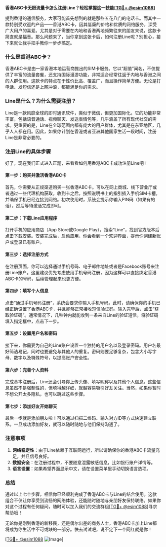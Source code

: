 **香港ABC卡无限流量卡怎么注册Line？轻松掌握这一技能[[TG💪+ @esim1088](https://t.me/s/esim1088)]**

提到香港的通信服务，大家可能首先想到的就是那些五花八门的电话卡。而其中一款特别受欢迎的产品——香港ABC卡，因其低廉的价格和优质的网络服务，深受广大用户的喜爱。尤其是对于需要在内地和香港两地频繁往来的朋友来说，这款卡简直就是福音。那么问题来了，当你拿到这张卡后，如何注册Line呢？别担心，接下来就让我手把手教你一步步搞定。

### 什么是香港ABC卡？

香港ABC卡是由一家香港本地运营商推出的SIM卡服务。它以“超值”闻名，不仅提供了丰富的流量套餐，还支持国际漫游功能，非常适合经常往返于内地与香港之间的人群使用。这款卡的特点在于性价比高、覆盖广，而且操作简单方便。无论是打电话、发短信还是上网冲浪，都能满足你的需求。

### Line是什么？为什么需要注册？

Line是一款风靡全球的即时通讯软件，类似于微信，但更加国际化。它的功能非常丰富，包括语音通话、视频聊天、发送表情包等，几乎涵盖了所有现代社交的需求。更重要的是，Line在全球范围内都有庞大的用户群体，尤其是在东亚地区，几乎人人都在用。因此，如果你计划在香港或者亚洲其他国家生活一段时间，注册Line是非常必要的。

### 注册Line的具体步骤

好了，现在我们正式进入正题，来看看如何用香港ABC卡成功注册Line吧！

#### 第一步：购买并激活香港ABC卡
首先，你需要从正规渠道购买一张香港ABC卡。可以在网上商城、线下营业厅或者通过一些代理机构获取。收到卡之后，按照说明书上的指引插入手机SIM卡槽，并确保手机已经连接到网络。初次使用时，系统会提示你输入PIN码（如果有的话），然后等待激活完成即可。

#### 第二步：下载Line应用程序
打开手机的应用商店（App Store或Google Play），搜索“Line”，找到官方版本后点击下载安装。安装完成后，启动应用，你会看到一个欢迎界面，提示你创建新账户或登录已有账户。

#### 第三步：选择注册方式
在注册页面，你可以选择通过手机号码、电子邮件地址或者是Facebook账号来注册Line账户。这里建议优先考虑使用手机号码注册，因为这样可以直接绑定香港ABC卡的号码，后续管理起来也更方便。

#### 第四步：填写个人信息
点击“通过手机号码注册”，系统会要求你输入手机号码。此时，请确保你的手机已经正确设置了香港ABC卡，并且能够正常接收短信验证码。输入完毕后，点击“获取验证码”。通常情况下，几秒钟内就能收到一条来自Line的验证短信。将验证码填入指定框中，点击下一步。

#### 第五步：设置用户名和密码
接下来，你需要为自己的Line账户设置一个独特的用户名以及登录密码。用户名最好简洁易记，同时也要避免与其他人的重复。密码则要足够复杂，包含大小写字母、数字以及特殊符号，以提高账户安全性。

#### 第六步：完善个人资料
完成基本注册后，Line还会引导你上传头像、填写昵称以及其他个人信息。这些信息虽然不是强制性的，但填得越详细，就越容易吸引好友关注。当然，如果你暂时不想公开太多隐私，也可以跳过这些步骤。

#### 第七步：添加好友开始聊天
最后一步就是添加朋友啦！可以通过扫描二维码、输入对方ID等方式快速建立联系。一旦成功添加好友，就可以随时随地与他们保持沟通了。

### 注意事项
1. **网络稳定性**：由于Line依赖于互联网运行，所以请确保你的香港ABC卡流量充足，并且信号良好。
2. **数据安全**：在注册过程中，不要随意泄露敏感信息，比如银行账户详情等。
3. **语言设置**：如果希望界面显示中文，请在设置菜单里手动切换语言选项。

### 总结

通过以上七个步骤，相信你已经顺利完成了香港ABC卡与Line的结合使用。这款组合不仅让你享受到流畅的网络体验，还能随时随地与亲朋好友保持联络。如果你对这个过程有任何疑问，随时可以加入我们的交流群组[[TG💪+ @esim1088](https://t.me/s/esim1088)]寻求帮助哦！

无论你是刚到香港的新移民，还是偶尔出差的商务人士，香港ABC卡加上Line都将成为你生活中不可或缺的一部分。快去试试吧，说不定下一个网红就是你！

[[TG💪+ @esim1088](https://t.me/s/esim1088) ![Image](https://i.postimg.cc/4NQfJmqS/Snipaste-2025-05-13-00-14-12.png)]